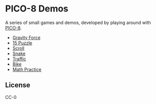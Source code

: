 # PICO-8 Demos

A series of small games and demos, developed by playing around with
[PICO-8](https://pico-8.com/).

- [Gravity Force](https://www.lexaloffle.com/bbs/?tid=38256)
- [15 Puzzle](https://www.lexaloffle.com/bbs/?tid=38330)
- [Scroll](https://www.lexaloffle.com/bbs/?tid=38186&tkey=OG9zk8wXTcR0Vz8QleFv)
- [Snake](https://www.lexaloffle.com/bbs/?pid=77238&tkey=oZIkBzekpW7TgSnGd0hF)
- [Traffic](https://www.lexaloffle.com/bbs/?pid=77355&tkey=FjHxbctlAHCiUvIjPocY)
- [Bike](https://www.lexaloffle.com/bbs/?tid=38273&tkey=srjYTuD5pAlgGQLi17nV)
- [Math Practice](https://www.lexaloffle.com/bbs/?tid=38329&tkey=3trv8YhB3EkB7LPTa0uh)

## License

CC-0
